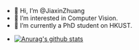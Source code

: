- 👋 Hi, I’m @JiaxinZhuang
- 👀 I’m interested in Computer Vision. 
- 🌱 I’m currently a PhD student on HKUST.
<!-- - 💞️ I’m looking to collaborate on ... -->
<!-- - 📫 How to reach me ... -->
- [![Anurag's github stats](https://github-readme-stats.vercel.app/api?username=JiaxinZhuang)](https://github.com/anuraghazra/github-readme-stats)


<!---
JiaxinZhuang/JiaxinZhuang is a ✨ special ✨ repository because its `README.md` (this file) appears on your GitHub profile.
You can click the Preview link to take a look at your changes.
--->
